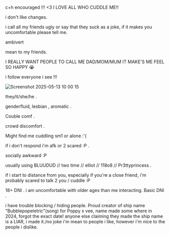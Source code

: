 c+h encouraged !!! <3 I LOVE ALL WHO CUDDLE ME!!

i don't like changes.

i call all my friends ugly or say that they suck as a joke, if it makes you uncomfortable please tell me.

ambivert

mean to my friends.


I REALLY WANT PEOPLE TO CALL ME DAD/MOM/MUM IT MAKE'S ME FEEL SO HAPPY :sob:

i follow everyone i see !!!

![Screenshot 2025-05-13 10 00 15](https://github.com/user-attachments/assets/def3e759-979e-4e32-971b-98cd01e8baa5)


they/it/she/he .

genderfluid, lesbian , aromatic .


Couble comf .

crowd discomfort .

Might find me cuddling sm1 or alone :'(

if i don't respond i'm afk or 2 scared :P .



socially awkward :P



usually using BLUUDUD // two time // elliot // 118o8 // Pr3ttyprincess . 

if i start to distance from you, especially if you're a close friend, i'm probably scared to talk 2 you / cuddle :P 

18+ DNI . i am uncomfortable with older ages than me interacting.
Basic DNI   .

i have trouble blocking / hiding people.
Proud creator of ship name "Bubblepopeletric"(song) for Poppy x vee, name made some where in  2024, forgot the exact date!
anyone else claiming they made the ship name is a LIAR, i made it./no joke
i'm mean to people i like, however i'm nice to the people i dislike.
